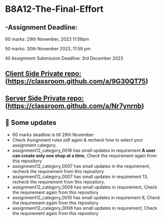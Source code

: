 # B8A12-The-Final-Effort
## -Assignment Deadline:

60 marks: 29th November, 2023 11:59pm

50 marks: 30th November 2023, 11:59 pm

All Assignment Submission Deadline: 3rd December 2023

## [ Client Side Private repo:](https://classroom.github.com/a/9G30QT75)(https://classroom.github.com/a/9G30QT75)

## [ Server Side Private repo:](https://classroom.github.com/a/Nr7ynrnb)(https://classroom.github.com/a/Nr7ynrnb)


## :triangular_flag_on_post: Some updates
 - 60 marks deadline is till 29th November
 - Check Assignment rules pdf again & recheck how to select your assignment category.
 - assignment12_category_0018 has small updates in requirement <b>A user can create only one shop at a time</b>, Check the requirement again from this repository
 - assignment12_category_0007 has small updates in the requirement, recheck the requirement from this repository
 - assignment12_category_0007 has small updates in requirement 13, recheck the requirement from this repository.
 - assignment12_category_0008 has small updates in requirement, Check the requirement again from this repository
 - assignment12_category_0010 has small updates in requirement 8, Check the requirement again from this repository
 - assignment12_category_0006 has small updates in requirement, Check the requirement again from this repository

